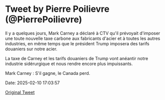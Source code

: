 # Tweet by Pierre Poilievre (@PierrePoilievre)

Il y a quelques jours, Mark Carney a déclaré à CTV qu'il prévoyait d'imposer une toute nouvelle taxe carbone aux fabricants d'acier et à toutes les autres industries, en même temps que le président Trump imposera des tarifs douaniers sur notre acier.

La taxe de Carney et les tarifs douaniers de Trump vont anéantir notre industrie sidérurgique et nous rendre encore plus impuissants. 

Mark Carney : S'il gagne, le Canada perd.

Date: 2025-02-10 17:03:57

[Original Tweet](https://x.com/PierrePoilievre/status/1888997344521212329)
